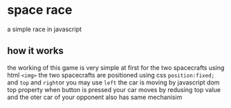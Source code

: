 # space race
a simple race in javascript 
## how it works 
the working of this game is very simple 
 at first for the two spacecrafts using html `<img>`
 the two spacecrafts are positioned using 
 css `position:fixed;` and `top` and `right`or you may use `left`
the car is moving by javascript dom top property
when button is pressed your car moves by redusing top value and the oter car of your opponent also has same mechanisim
